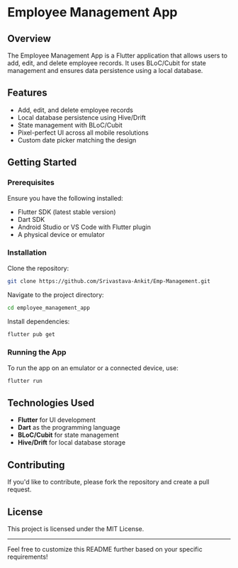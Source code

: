 # Employee Management App

## Overview
The Employee Management App is a Flutter application that allows users to add, edit, and delete employee records. It uses BLoC/Cubit for state management and ensures data persistence using a local database.

## Features
- Add, edit, and delete employee records
- Local database persistence using Hive/Drift
- State management with BLoC/Cubit
- Pixel-perfect UI across all mobile resolutions
- Custom date picker matching the design

## Getting Started

### Prerequisites
Ensure you have the following installed:
- Flutter SDK (latest stable version)
- Dart SDK
- Android Studio or VS Code with Flutter plugin
- A physical device or emulator

### Installation

Clone the repository:
```sh
git clone https://github.com/Srivastava-Ankit/Emp-Management.git
```

Navigate to the project directory:
```sh
cd employee_management_app
```

Install dependencies:
```sh
flutter pub get
```

### Running the App
To run the app on an emulator or a connected device, use:
```sh
flutter run
```

## Technologies Used
- **Flutter** for UI development
- **Dart** as the programming language
- **BLoC/Cubit** for state management
- **Hive/Drift** for local database storage

## Contributing
If you'd like to contribute, please fork the repository and create a pull request.

## License
This project is licensed under the MIT License.

---
Feel free to customize this README further based on your specific requirements!

